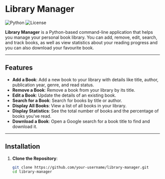 
# Library Manager

![Python](https://img.shields.io/badge/Python-3.x-blue) ![License](https://img.shields.io/badge/License-MIT-green)

**Library Manager** is a Python-based command-line application that helps you manage your personal book library. You can add, remove, edit, search, and track books, as well as view statistics about your reading progress and you can also download your favourite book.

---

## Features

- **Add a Book**: Add a new book to your library with details like title, author, publication year, genre, and read status.
- **Remove a Book**: Remove a book from your library by its title.
- **Edit a Book**: Update the details of an existing book.
- **Search for a Book**: Search for books by title or author.
- **Display All Books**: View a list of all books in your library.
- **Display Statistics**: See the total number of books and the percentage of books you've read.
- **Download a Book**: Open a Google search for a book title to find and download it.

---

## Installation

1. **Clone the Repository**:
   ```bash
   git clone https://github.com/your-username/library-manager.git
   cd library-manager
